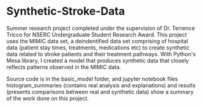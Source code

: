 # Synthetic-Stroke-Data

Summer research project completed under the supervision of Dr. Terrence Tricco for NSERC Undergraduate Student Research Award. This project uses the MIMIC data set, a deindentified data set comprising of hospital data (patient stay times, treatments, medications etc) to create synthetic data related to stroke patients and their treatment pathways. With Python's Mesa library, I created a model that produces synthetic data that closely reflects patterns observed in the MIMIC data. 

Source code is in the basic_model folder, and jupyter notebook files histogram_summaries (contains real analysis and explanations) and results (presents comparisons between real and synthetic data) show a summary of the work done on this project.
